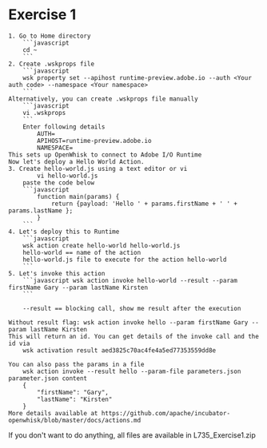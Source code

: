 Exercise 1 
===========
	1. Go to Home directory
		```javascript
		cd ~
		```
	2. Create .wskprops file 
		```javascript
		wsk property set --apihost runtime-preview.adobe.io --auth <Your auth code> --namespace <Your namespace>
		```
	Alternatively, you can create .wskprops file manually
		```javascript
		vi .wskprops
		```
		Enter following details
			AUTH=
			APIHOST=runtime-preview.adobe.io
			NAMESPACE=
	This sets up OpenWhisk to connect to Adobe I/O Runtime
	Now let's deploy a Hello World Action. 
	3. Create hello-world.js using a text editor or vi
			vi hello-world.js
		paste the code below
		```javascript
			function main(params) {
   				return {payload: 'Hello ' + params.firstName + ' ' + params.lastName };
			}
		```	
	4. Let's deploy this to Runtime
		```javascript
		wsk action create hello-world hello-world.js
		hello-world == name of the action 
		hello-world.js file to execute for the action hello-world
		```
	5. Let's invoke this action
		```javascript wsk action invoke hello-world --result --param firstName Gary --param lastName Kirsten
		```
		
		--result == blocking call, show me result after the execution 
		
	Without result flag: wsk action invoke hello --param firstName Gary --param lastName Kirsten
	This will return an id. You can get details of the invoke call and the id via 
		wsk activation result aed3825c70ac4fe4a5ed77353559dd8e
	
	You can also pass the params in a file 
		wsk action invoke --result hello --param-file parameters.json
	parameter.json content
		{
    		"firstName": "Gary",
    		"lastName": "Kirsten"
		}
	More details available at https://github.com/apache/incubator-openwhisk/blob/master/docs/actions.md

If you don't want to do anything, all files are available in L735_Exercise1.zip
		
		
	